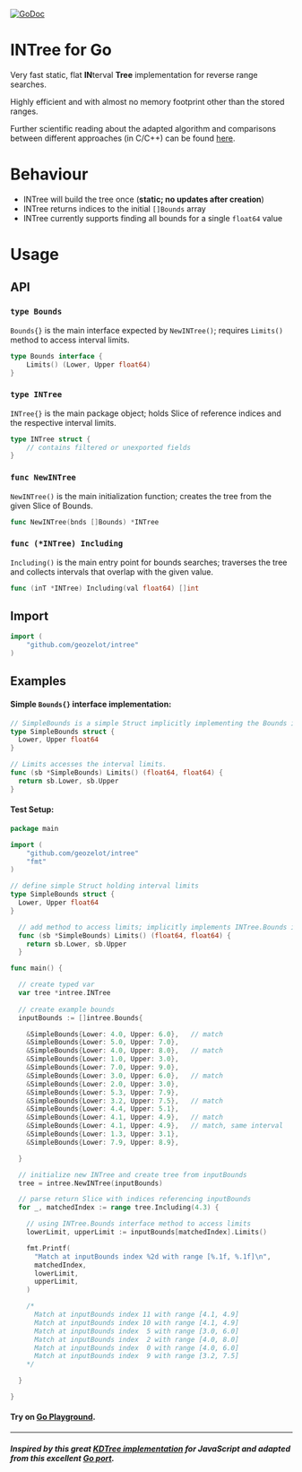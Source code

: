 [![GoDoc](https://godoc.org/github.com/geozelot/intree?status.svg)](https://godoc.org/github.com/geozelot/intree)

# INTree for Go

Very fast static, flat **IN**terval **Tree** implementation for reverse range searches.

Highly efficient and with almost no memory footprint other than the stored ranges.

Further scientific reading about the adapted algorithm and comparisons between different approaches (in C/C++) can be found [here](https://github.com/lh3/cgranges).


# Behaviour

* INTree will build the tree once (**static; no updates after creation**)
* INTree returns indices to the initial `[]Bounds` array
* INTree currently supports finding all bounds for a single `float64` value

# Usage

## API

### `type Bounds`

`Bounds{}` is the main interface expected by `NewINTree()`; requires `Limits()` method to access interval limits.

```go
type Bounds interface {
    Limits() (Lower, Upper float64)
}
```

### `type INTree`

`INTree{}` is the main package object; holds Slice of reference indices and the respective interval limits.

```go
type INTree struct {
    // contains filtered or unexported fields
}
```

### `func NewINTree`

`NewINTree()` is the main initialization function; creates the tree from the given Slice of Bounds.

```go
func NewINTree(bnds []Bounds) *INTree
```

### `func (*INTree) Including`

`Including()` is the main entry point for bounds searches; traverses the tree and collects intervals that overlap with the given value.

```go
func (inT *INTree) Including(val float64) []int
```

## Import
```go
import (
    "github.com/geozelot/intree"
)
```

## Examples

#### Simple `Bounds{}` interface implementation:

```go
// SimpleBounds is a simple Struct implicitly implementing the Bounds interface.
type SimpleBounds struct {
  Lower, Upper float64
}

// Limits accesses the interval limits.
func (sb *SimpleBounds) Limits() (float64, float64) {
  return sb.Lower, sb.Upper
}
```

#### Test Setup:

```go
package main

import (
    "github.com/geozelot/intree"
    "fmt"
)

// define simple Struct holding interval limits
type SimpleBounds struct {
  Lower, Upper float64
}

  // add method to access limits; implicitly implements INTree.Bounds interface
  func (sb *SimpleBounds) Limits() (float64, float64) {
    return sb.Lower, sb.Upper
  }

func main() {

  // create typed var
  var tree *intree.INTree
  
  // create example bounds
  inputBounds := []intree.Bounds{

    &SimpleBounds{Lower: 4.0, Upper: 6.0},   // match
    &SimpleBounds{Lower: 5.0, Upper: 7.0},
    &SimpleBounds{Lower: 4.0, Upper: 8.0},   // match
    &SimpleBounds{Lower: 1.0, Upper: 3.0},
    &SimpleBounds{Lower: 7.0, Upper: 9.0},
    &SimpleBounds{Lower: 3.0, Upper: 6.0},   // match
    &SimpleBounds{Lower: 2.0, Upper: 3.0},
    &SimpleBounds{Lower: 5.3, Upper: 7.9},
    &SimpleBounds{Lower: 3.2, Upper: 7.5},   // match
    &SimpleBounds{Lower: 4.4, Upper: 5.1},
    &SimpleBounds{Lower: 4.1, Upper: 4.9},   // match
    &SimpleBounds{Lower: 4.1, Upper: 4.9},   // match, same interval
    &SimpleBounds{Lower: 1.3, Upper: 3.1},
    &SimpleBounds{Lower: 7.9, Upper: 8.9},

  }

  // initialize new INTree and create tree from inputBounds
  tree = intree.NewINTree(inputBounds)

  // parse return Slice with indices referencing inputBounds
  for _, matchedIndex := range tree.Including(4.3) {

    // using INTree.Bounds interface method to access limits
    lowerLimit, upperLimit := inputBounds[matchedIndex].Limits()

    fmt.Printf(
      "Match at inputBounds index %2d with range [%.1f, %.1f]\n",
      matchedIndex,
      lowerLimit,
      upperLimit,
    )

    /*
      Match at inputBounds index 11 with range [4.1, 4.9]
      Match at inputBounds index 10 with range [4.1, 4.9]
      Match at inputBounds index  5 with range [3.0, 6.0]
      Match at inputBounds index  2 with range [4.0, 8.0]
      Match at inputBounds index  0 with range [4.0, 6.0]
      Match at inputBounds index  9 with range [3.2, 7.5]
    */

  }

}
```

#### Try on [Go Playground](https://play.golang.org/p/RRDavPcgyhx).

____

##### Inspired by this great [KDTree implementation](https://github.com/mourner/kdbush) for JavaScript and adapted from this excellent [Go port](https://github.com/MadAppGang/kdbush).
